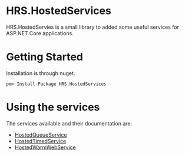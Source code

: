 # HRS.HostedServices

HRS.HostedServies is a small library to added some useful services for ASP.NET Core applications.

# Getting Started
Installation is through nuget.

```
pm> Install-Package HRS.HostedServices
```

# Using the services
The services available and their documentation are:
* [HostedQueueService](docs/hostedqueueservice.md)
* [HostedTimedService](docs/hostedtimedservice.md)
* [HostedWarmWebService](docs/hostedwarmwebservice.md)